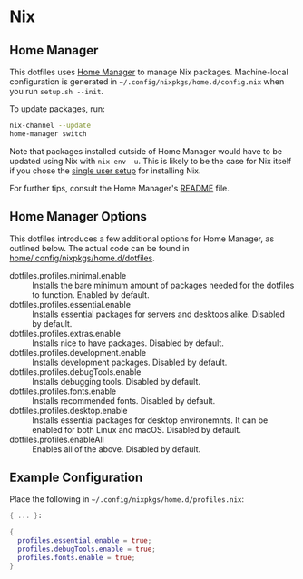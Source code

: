 # Nix

## Home Manager

This dotfiles uses [Home Manager](https://github.com/nix-community/home-manager)
to manage Nix packages. Machine-local configuration is generated in
`~/.config/nixpkgs/home.d/config.nix` when you run `setup.sh --init`.

To update packages, run:

```sh
nix-channel --update
home-manager switch
```

Note that packages installed outside of Home Manager would have to be updated
using Nix with `nix-env -u`. This is likely to be the case for Nix itself if you
chose the
[single user setup](https://nixos.org/manual/nix/stable/#sect-single-user-installation)
for installing Nix.

For further tips, consult the Home Manager's
[README](https://github.com/nix-community/home-manager/blob/master/README.md)
file.

## Home Manager Options

This dotfiles introduces a few additional options for Home Manager, as outlined
below. The actual code can be found in
[home/.config/nixpkgs/home.d/dotfiles](../home/.config/nixpkgs/home.d/dotfiles).

<dl>
  <dt>dotfiles.profiles.minimal.enable</dt>
  <dd>
    Installs the bare minimum amount of packages needed for the dotfiles to
    function. Enabled by default.
  </dd>
  <dt>dotfiles.profiles.essential.enable</dt>
  <dd>
    Installs essential packages for servers and desktops alike. Disabled by
    default.
  </dd>
  <dt>dotfiles.profiles.extras.enable</dt>
  <dd>
    Installs nice to have packages. Disabled by default.
  </dd>
  <dt>dotfiles.profiles.development.enable</dt>
  <dd>
    Installs development packages. Disabled by default.
  </dd>
  <dt>dotfiles.profiles.debugTools.enable</dt>
  <dd>
    Installs debugging tools. Disabled by default.
  </dd>
  <dt>dotfiles.profiles.fonts.enable</dt>
  <dd>
    Installs recommended fonts. Disabled by default.
  </dd>
  <dt>dotfiles.profiles.desktop.enable</dt>
  <dd>
    Installs essential packages for desktop environemnts. It can be enabled for
    both Linux and macOS. Disabled by default.
  </dd>
  <dt>dotfiles.profiles.enableAll</dt>
  <dd>
    Enables all of the above. Disabled by default.
  </dd>
</dl>

## Example Configuration

Place the following in `~/.config/nixpkgs/home.d/profiles.nix`:

```nix
{ ... }:

{
  profiles.essential.enable = true;
  profiles.debugTools.enable = true;
  profiles.fonts.enable = true;
}
```
